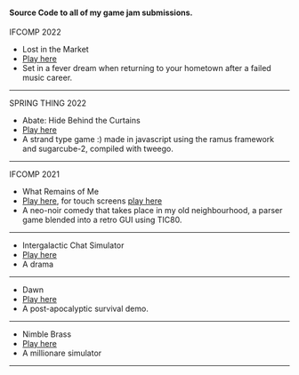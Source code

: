 #### Source Code to all of my game jam submissions. <br/>

IFCOMP 2022
- Lost in the Market
- [Play here](https://ronynn.github.io/Game-Jam-Submissions/LATM)
- Set in a fever dream when returning to your hometown after a failed music career.

<hr>

SPRING THING 2022
- Abate: Hide Behind the Curtains
- [Play here](https://ronynn.github.io/Game-Jam-Submissions/abate)
- A strand type game :) made in javascript using the ramus framework and sugarcube-2, compiled with tweego.

<hr>

IFCOMP 2021
- What Remains of Me
- [Play here](https://ifcomp.org/play/2558/play_online), for touch screens [play here](https://ronynn.github.io/Game-Jam-Submissions/wrom/wrom-touch)
- A neo-noir comedy that takes place in my old neighbourhood, a parser game blended into a retro GUI using TIC80.

<hr>

- Intergalactic Chat Simulator
- [Play here](https://ronynn.github.io/Game-Jam-Submissions/Intergalactic-Chat-Simulator.html)
- A drama

<hr>

- Dawn
- [Play here](https://ronynn.github.io/Game-Jam-Submissions/Dawn.html)
- A post-apocalyptic survival demo.

<hr>

- Nimble Brass
- [Play here](https://ronynn.github.io/Game-Jam-Submissions/Nimble-Brass.html)
- A millionare simulator

<hr>
